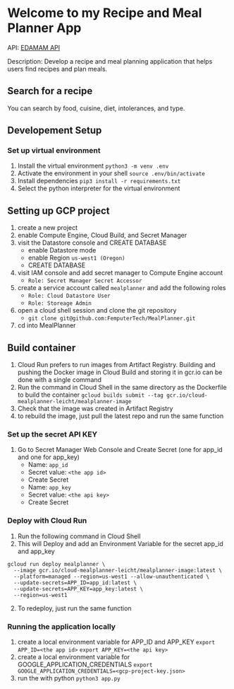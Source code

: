 # Welcome to my Recipe and Meal Planner App

API: [EDAMAM API](https://developer.edamam.com/edamam-docs-recipe-api)

Description: Develop a recipe and meal planning application that helps users find recipes and plan meals.

## Search for a recipe

You can search by food, cuisine, diet, intolerances, and type.

## Developement Setup

### Set up virtual environment

1. Install the virtual environment `python3 -m venv .env`
2. Activate the environment in your shell `source .env/bin/activate`
3. Install dependencies `pip3 install -r requirements.txt`
4. Select the python interpreter for the virtual environment

## Setting up GCP project

1. create a new project
2. enable Compute Engine, Cloud Build, and Secret Manager
3. visit the Datastore console and CREATE DATABASE
   - enable Datastore mode
   - enable Region `us-west1 (Oregon)`
   - CREATE DATABASE
4. visit IAM console and add secret manager to Compute Engine account
   - `Role: Secret Manager Secret Accessor`
5. create a service account called `mealplanner` and add the following roles
   - `Role: Cloud Datastore User`
   - `Role: Storeage Admin`
6. open a cloud shell session and clone the git repository
   - `git clone git@github.com:FemputerTech/MealPlanner.git`
7. cd into MealPlanner

## Build container

1. Cloud Run prefers to run images from Artifact Registry. Building and pushing the Docker image in Cloud Build and storing it in gcr.io can be done with a single command
2. Run the command in Cloud Shell in the same directory as the Dockerfile to build the container
   `gcloud builds submit --tag gcr.io/cloud-mealplanner-leicht/mealplanner-image`
3. Check that the image was created in Artifact Registry
4. to rebuild the image, just pull the latest repo and run the same function

### Set up the secret API KEY

1. Go to Secret Manager Web Console and Create Secret (one for app_id and one for app_key)
   - Name: `app_id`
   - Secret value: `<the app id>`
   - Create Secret
   - Name: `app_key`
   - Secret value: `<the api key>`
   - Create Secret

### Deploy with Cloud Run

1. Run the following command in Cloud Shell
2. This will Deploy and add an Environment Variable for the secret app_id and app_key

```
gcloud run deploy mealplanner \
  --image gcr.io/cloud-mealplanner-leicht/mealplanner-image:latest \
  --platform=managed --region=us-west1 --allow-unauthenticated \
  --update-secrets=APP_ID=app_id:latest \
  --update-secrets=APP_KEY=app_key:latest \
  --region=us-west1
```

2. To redeploy, just run the same function

### Running the application locally

1. create a local environment variable for APP_ID and APP_KEY
   `export APP_ID=<the app id>`
   `export APP_KEY=<the api key>`
2. create a local environment variable for GOOGLE_APPLICATION_CREDENTIALS
   `export GOOGLE_APPLICATION_CREDENTIALS=<gcp-project-key.json>`
3. run the with python `python3 app.py`
